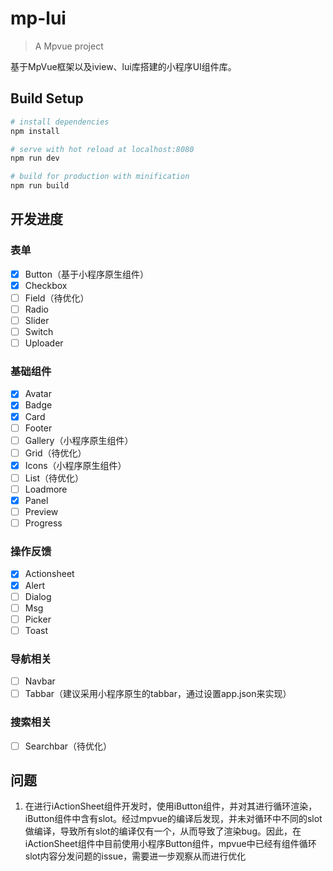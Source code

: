 # mp-lui

> A Mpvue project

基于MpVue框架以及iview、lui库搭建的小程序UI组件库。

## Build Setup

``` bash
# install dependencies
npm install

# serve with hot reload at localhost:8080
npm run dev

# build for production with minification
npm run build
```

## 开发进度

### 表单
- [x] Button（基于小程序原生组件）
- [x] Checkbox
- [ ] Field（待优化）
- [ ] Radio
- [ ] Slider
- [ ] Switch
- [ ] Uploader

### 基础组件
- [x] Avatar
- [x] Badge
- [x] Card
- [ ] Footer
- [ ] Gallery（小程序原生组件）
- [ ] Grid（待优化）
- [x] Icons（小程序原生组件）
- [ ] List（待优化）
- [ ] Loadmore
- [x] Panel
- [ ] Preview
- [ ] Progress

### 操作反馈
- [x] Actionsheet
- [x] Alert
- [ ] Dialog
- [ ] Msg
- [ ] Picker
- [ ] Toast

### 导航相关
- [ ] Navbar
- [ ] Tabbar（建议采用小程序原生的tabbar，通过设置app.json来实现）

### 搜索相关
- [ ] Searchbar（待优化）



## 问题

1. 在进行iActionSheet组件开发时，使用iButton组件，并对其进行循环渲染，iButton组件中含有slot。经过mpvue的编译后发现，并未对循环中不同的slot做编译，导致所有slot的编译仅有一个，从而导致了渲染bug。因此，在iActionSheet组件中目前使用小程序Button组件，mpvue中已经有组件循环 slot内容分发问题的issue，需要进一步观察从而进行优化